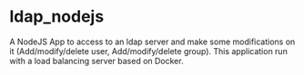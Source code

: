 # ldap_nodejs

A NodeJS App to access to an ldap server and make some modifications on it (Add/modify/delete user, Add/modify/delete group).
This application run with a load balancing server based on Docker.
